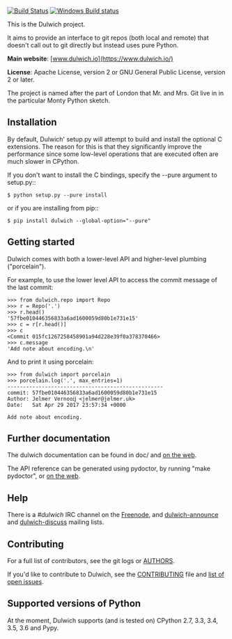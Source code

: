 [![Build Status](https://travis-ci.org/jelmer/dulwich.png?branch=master)](https://travis-ci.org/jelmer/dulwich)
[![Windows Build status](https://ci.appveyor.com/api/projects/status/cnothr6pxprfx2lf/branch/master?svg=true)](https://ci.appveyor.com/project/jelmer/dulwich-njb6g/branch/master)

This is the Dulwich project.

It aims to provide an interface to git repos (both local and remote) that
doesn't call out to git directly but instead uses pure Python.

**Main website**: [www.dulwich.io](https://www.dulwich.io/)

**License**: Apache License, version 2 or GNU General Public License, version 2 or later.

The project is named after the part of London that Mr. and Mrs. Git live in
in the particular Monty Python sketch.

Installation
------------

By default, Dulwich' setup.py will attempt to build and install the optional C
extensions. The reason for this is that they significantly improve the performance
since some low-level operations that are executed often are much slower in CPython.

If you don't want to install the C bindings, specify the --pure argument to setup.py::

    $ python setup.py --pure install

or if you are installing from pip::

    $ pip install dulwich --global-option="--pure"

Getting started
---------------

Dulwich comes with both a lower-level API and higher-level plumbing ("porcelain").

For example, to use the lower level API to access the commit message of the
last commit:

    >>> from dulwich.repo import Repo
    >>> r = Repo('.')
    >>> r.head()
    '57fbe010446356833a6ad1600059d80b1e731e15'
    >>> c = r[r.head()]
    >>> c
    <Commit 015fc1267258458901a94d228e39f0a378370466>
    >>> c.message
    'Add note about encoding.\n'

And to print it using porcelain:

    >>> from dulwich import porcelain
    >>> porcelain.log('.', max_entries=1)
    --------------------------------------------------
    commit: 57fbe010446356833a6ad1600059d80b1e731e15
    Author: Jelmer Vernooĳ <jelmer@jelmer.uk>
    Date:   Sat Apr 29 2017 23:57:34 +0000

    Add note about encoding.

Further documentation
---------------------

The dulwich documentation can be found in doc/ and
[on the web](https://www.dulwich.io/docs/).

The API reference can be generated using pydoctor, by running "make pydoctor",
or [on the web](https://www.dulwich.io/apidocs).

Help
----

There is a *#dulwich* IRC channel on the [Freenode](https://www.freenode.net/), and
[dulwich-announce](https://groups.google.com/forum/#!forum/dulwich-announce)
and [dulwich-discuss](https://groups.google.com/forum/#!forum/dulwich-discuss)
mailing lists.

Contributing
------------

For a full list of contributors, see the git logs or [AUTHORS](AUTHORS).

If you'd like to contribute to Dulwich, see the [CONTRIBUTING](CONTRIBUTING.md)
file and [list of open issues](https://github.com/jelmer/dulwich/issues).

Supported versions of Python
----------------------------

At the moment, Dulwich supports (and is tested on) CPython 2.7, 3.3, 3.4, 3.5, 3.6 and Pypy.
